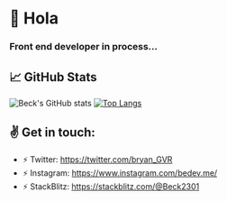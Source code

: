 # 👋 Hola
### Front end developer in process... 

## &#x1f4c8; GitHub Stats

![Beck's GitHub stats](https://github-readme-stats.vercel.app/api?username=beck2301&hide=contribs,prs&theme=tokyonight&show_icons=true) [![Top Langs](https://github-readme-stats.vercel.app/api/top-langs/?username=beck2301&layout=compact&theme=tokyonight)](https://github.com/majoledesma/github-readme-stats)



## :v: Get in touch: 
* :zap: Twitter: https://twitter.com/bryan_GVR
* :zap: Instagram: https://www.instagram.com/bedev.me/
* :zap: StackBlitz: https://stackblitz.com/@Beck2301
